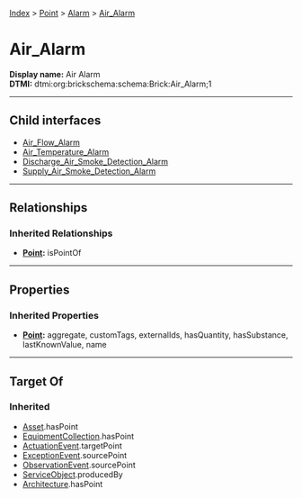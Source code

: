 [Index](../../../index.md) > [Point](../../Point.md) > [Alarm](../Alarm.md) > [Air_Alarm](#)
# Air_Alarm

**Display name:** Air Alarm<br />
**DTMI:** dtmi:org:brickschema:schema:Brick:Air_Alarm;1

---

## Child interfaces
* [Air_Flow_Alarm](Air_Flow_Alarm/Air_Flow_Alarm.md)
* [Air_Temperature_Alarm](../Temperature_Alarm/Air_Temperature_Alarm/Air_Temperature_Alarm.md)
* [Discharge_Air_Smoke_Detection_Alarm](../Smoke_Alarm/Smoke_Detection_Alarm/Discharge_Air_Smoke_Detection_Alarm.md)
* [Supply_Air_Smoke_Detection_Alarm](../Smoke_Alarm/Smoke_Detection_Alarm/Supply_Air_Smoke_Detection_Alarm.md)

---

## Relationships

### Inherited Relationships
* **[Point](../../Point.md):** isPointOf

---

## Properties

### Inherited Properties
* **[Point](../../Point.md):** aggregate, customTags, externalIds, hasQuantity, hasSubstance, lastKnownValue, name

---

## Target Of
### Inherited
* [Asset](../../../Asset/Asset.md).hasPoint
* [EquipmentCollection](../../../Collection/EquipmentCollection.md).hasPoint
* [ActuationEvent](../../../Event/PointEvent/ActuationEvent.md).targetPoint
* [ExceptionEvent](../../../Event/PointEvent/ExceptionEvent.md).sourcePoint
* [ObservationEvent](../../../Event/PointEvent/ObservationEvent.md).sourcePoint
* [ServiceObject](../../../Information/ServiceObject/ServiceObject.md).producedBy
* [Architecture](../../../Space/Architecture/Architecture.md).hasPoint
